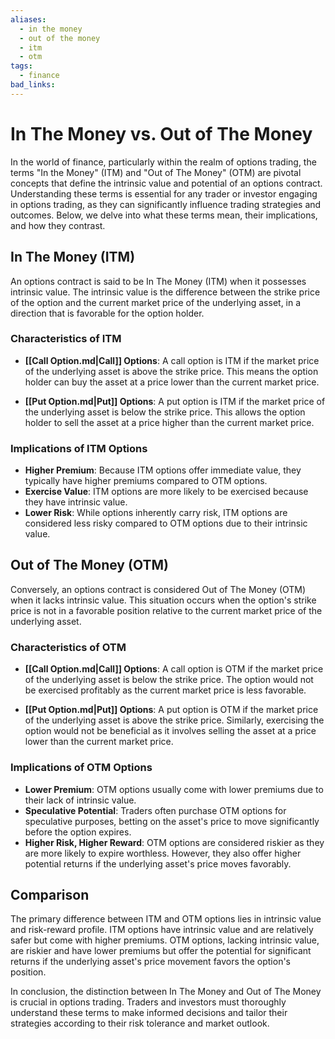 ```yaml
---
aliases:
  - in the money
  - out of the money
  - itm
  - otm
tags:
  - finance
bad_links:
---
```

# In The Money vs. Out of The Money

In the world of finance, particularly within the realm of options trading, the terms "In the Money" (ITM) and "Out of The Money" (OTM) are pivotal concepts that define the intrinsic value and potential of an options contract. Understanding these terms is essential for any trader or investor engaging in options trading, as they can significantly influence trading strategies and outcomes. Below, we delve into what these terms mean, their implications, and how they contrast.

## In The Money (ITM)

An options contract is said to be In The Money (ITM) when it possesses intrinsic value. The intrinsic value is the difference between the strike price of the option and the current market price of the underlying asset, in a direction that is favorable for the option holder.

### Characteristics of ITM

- **[[Call Option.md|Call]] Options**: A call option is ITM if the market price of the underlying asset is above the strike price. This means the option holder can buy the asset at a price lower than the current market price.
  
- **[[Put Option.md|Put]] Options**: A put option is ITM if the market price of the underlying asset is below the strike price. This allows the option holder to sell the asset at a price higher than the current market price.

### Implications of ITM Options

- **Higher Premium**: Because ITM options offer immediate value, they typically have higher premiums compared to OTM options.
- **Exercise Value**: ITM options are more likely to be exercised because they have intrinsic value.
- **Lower Risk**: While options inherently carry risk, ITM options are considered less risky compared to OTM options due to their intrinsic value.

## Out of The Money (OTM)

Conversely, an options contract is considered Out of The Money (OTM) when it lacks intrinsic value. This situation occurs when the option's strike price is not in a favorable position relative to the current market price of the underlying asset.

### Characteristics of OTM

- **[[Call Option.md|Call]] Options**: A call option is OTM if the market price of the underlying asset is below the strike price. The option would not be exercised profitably as the current market price is less favorable.
  
- **[[Put Option.md|Put]] Options**: A put option is OTM if the market price of the underlying asset is above the strike price. Similarly, exercising the option would not be beneficial as it involves selling the asset at a price lower than the current market price.

### Implications of OTM Options

- **Lower Premium**: OTM options usually come with lower premiums due to their lack of intrinsic value.
- **Speculative Potential**: Traders often purchase OTM options for speculative purposes, betting on the asset's price to move significantly before the option expires.
- **Higher Risk, Higher Reward**: OTM options are considered riskier as they are more likely to expire worthless. However, they also offer higher potential returns if the underlying asset's price moves favorably.

## Comparison

The primary difference between ITM and OTM options lies in intrinsic value and risk-reward profile. ITM options have intrinsic value and are relatively safer but come with higher premiums. OTM options, lacking intrinsic value, are riskier and have lower premiums but offer the potential for significant returns if the underlying asset's price movement favors the option's position.

In conclusion, the distinction between In The Money and Out of The Money is crucial in options trading. Traders and investors must thoroughly understand these terms to make informed decisions and tailor their strategies according to their risk tolerance and market outlook.
